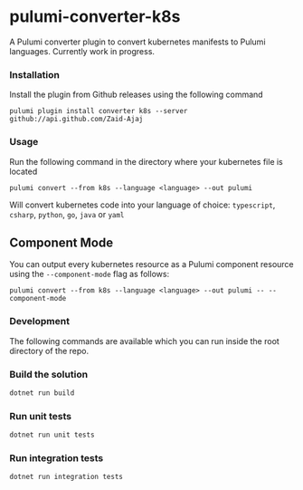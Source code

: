 # pulumi-converter-k8s

A Pulumi converter plugin to convert kubernetes manifests to Pulumi languages. Currently work in progress.

### Installation
Install the plugin from Github releases using the following command
```
pulumi plugin install converter k8s --server github://api.github.com/Zaid-Ajaj
```

### Usage
Run the following command in the directory where your kubernetes file is located
```
pulumi convert --from k8s --language <language> --out pulumi
```
Will convert kubernetes code into your language of choice: `typescript`, `csharp`, `python`, `go`, `java` or `yaml`

## Component Mode

You can output every kubernetes resource as a Pulumi component resource using the `--component-mode` flag as follows:
```
pulumi convert --from k8s --language <language> --out pulumi -- --component-mode
```

### Development

The following commands are available which you can run inside the root directory of the repo.

### Build the solution

```bash
dotnet run build 
```

### Run unit tests
```bash
dotnet run unit tests
```

### Run integration tests
```bash
dotnet run integration tests
```